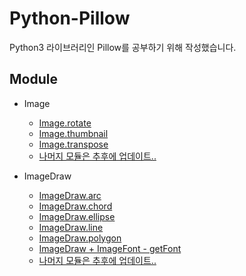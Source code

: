 ﻿# Python-Pillow

Python3 라이브러리인 Pillow를 공부하기 위해 작성했습니다.

## Module

* Image
    * [Image.rotate](https://github.com/JaehunYoon/Python-Pillow/blob/master/Code/Reference/Image/Image.rotate)
    * [Image.thumbnail](https://github.com/JaehunYoon/Python-Pillow/blob/master/Code/Reference/Image/Image.thumbnail)
    * [Image.transpose](https://github.com/JaehunYoon/Python-Pillow/tree/master/Code/Reference/Image/Image.transpose)
    * [나머지 모듈은 추후에 업데이트..](https://github.com/JaehunYoon)

* ImageDraw
    * [ImageDraw.arc](https://github.com/JaehunYoon/Python-Pillow/blob/master/Code/Reference/ImageDraw/Examples/Draw%20Arc/arc.py)
    * [ImageDraw.chord](https://github.com/JaehunYoon/Python-Pillow/blob/master/Code/Reference/ImageDraw/Examples/Draw%20Chord/chord.py)
    * [ImageDraw.ellipse](https://github.com/JaehunYoon/Python-Pillow/blob/master/Code/Reference/ImageDraw/Examples/Draw%20Ellipse/ellipse.py)
    * [ImageDraw.line](https://github.com/JaehunYoon/Python-Pillow/tree/master/Code/Reference/ImageDraw/Examples/Draw%20Line)
    * [ImageDraw.polygon](https://github.com/JaehunYoon/Python-Pillow/blob/master/Code/Reference/ImageDraw/Examples/Draw%20Polygon/polygon.py)
    * [ImageDraw + ImageFont - getFont](https://github.com/JaehunYoon/Python-Pillow/tree/master/Code/Reference/ImageDraw/Examples/Draw%20Text)
    * [나머지 모듈은 추후에 업데이트..](https://github.com/JaehunYoon)
